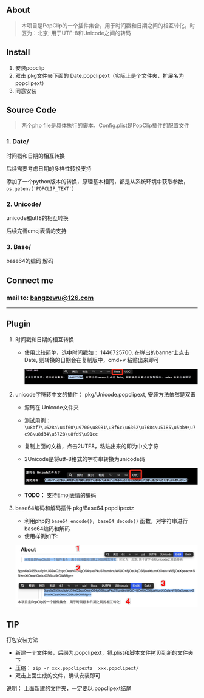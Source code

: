 About
---
> 本项目是PopClip的一个插件集合，用于时间戳和日期之间的相互转化，时区为：北京; 用于UTF-8和Unicode之间的转码

Install
----
1. 安装popclip
2. 双击 pkg文件夹下面的 Date.popclipext（实际上是个文件夹，扩展名为popclipext）
3. 同意安装


Source Code
------
> 两个php file是具体执行的脚本，Config.plist是PopClip插件的配置文件

### 1. Date/
时间戳和日期的相互转换

后续需要考虑日期的多样性转换支持

添加了一个python版本的转换，原理基本相同，都是从系统环境中获取参数，`os.getenv('POPCLIP_TEXT')`

### 2. Unicode/
unicode和utf8的相互转换

后续完善emoj表情的支持

### 3. Base/
base64的编码 解码

Connect me
----
### mail to: bangzewu@126.com


***



Plugin
---
1. 时间戳和日期的相互转换
	- 使用比较简单，选中时间戳如： 1446725700, 在弹出的banner上点击 Date, 则转换的日期会在复制版中，cmd+v 粘贴出来即可

		![时间戳转日期教程](image/2date.png)

2. unicode字符转中文的插件： pkg/Unicode.popclipext, 安装方法依然是双击

   - 源码在 Unicode文件夹
   - 测试用例： `\u8bf7\u628a\u4f60\u9700\u8981\u8f6c\u6362\u7684\u5185\u5bb9\u7c98\u8d34\u5728\u8fd9\u91cc`
   - 复制上面的文档，点击2UTF8，粘贴出来的即为中文字符
   - 2Unicode是将utf-8格式的字符串转换为unicode码

     ![unicode转码操作示意图](image/u2c.png)
     
   - **TODO：** 支持Emoj表情的编码

3. base64编码和解码插件 pkg/Base64.popclipextz
   
    - 利用php的 `base64_encode(); base64_decode()` 函数，对字符串进行base64编码和解码
    - 使用样例如下:

    ![base64转码&编码](image/base.png)

TIP
---
打包安装方法

- 新建一个文件夹，后缀为.popclipext，将.plist和脚本文件拷贝到新的文件夹下
- 压缩： `zip -r xxx.popclipextz  xxx.popclipext/`
- 双击上面生成的文件，确认安装即可

说明： 上面新建的文件夹，一定要以.popclipext结尾
